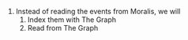 1. Instead of reading the events from Moralis, we will
    1. Index them with The Graph
    2. Read from The Graph